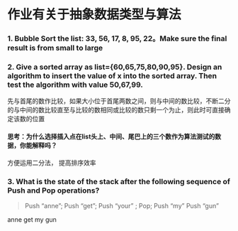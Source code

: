 # 作业有关于抽象数据类型与算法
### 1. Bubble Sort the list: 33, 56, 17, 8, 95, 22。Make sure the final result is from small to large

### 2. Give a sorted array as list={60,65,75,80,90,95}. Design an algorithm to insert the value of x into the sorted array. Then test the algorithm with value 50,67,99.
先与首尾的数作比较，如果大小位于首尾两数之间，则与中间的数比较，不断二分的与中间的数比较直至与比较的数相同或比较的数只剩一个为止，则此时可直接确定该数的位置  

#### 思考：为什么选择插入点在list头上、中间、尾巴上的三个数作为算法测试的数据，你能解释吗？
方便运用二分法， 提高排序效率  

### 3. What is the state of the stack after the following sequence of Push and Pop operations?
>Push “anne”; Push “get”; Push “your” ; Pop; Push “my” Push “gun”   

anne get my gun  
